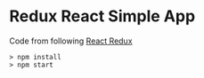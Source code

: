 # Redux React Simple App

Code from following [React Redux](https://www.udemy.com/react-redux/)

	> npm install
	> npm start
